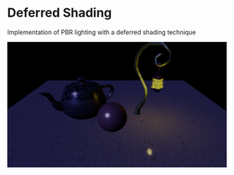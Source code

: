 # Deferred Shading

Implementation of PBR lighting with a deferred shading technique

![](resources/images/picture.PNG)
